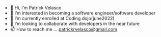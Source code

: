 - 👋 Hi, I’m Patrick Velasco
- 👀 I’m interested in becoming a software engineer/software developer
- 🌱 I’m currently enrolled at Coding dojo(june2022)
- 💞️ I’m looking to collaborate with developers in the near future
- 📫 How to reach me ... patrickrvelasco@gmail.com

<!---
prvelasco/prvelasco is a ✨ special ✨ repository because its `README.md` (this file) appears on your GitHub profile.
You can click the Preview link to take a look at your changes.
--->
